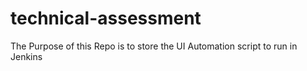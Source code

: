 # technical-assessment
The Purpose of this Repo is to store the UI Automation script to run in Jenkins
